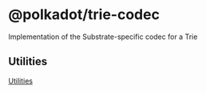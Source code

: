 # @polkadot/trie-codec

Implementation of the Substrate-specific codec for a Trie

## Utilities

[Utilities](SUMMARY.md)
